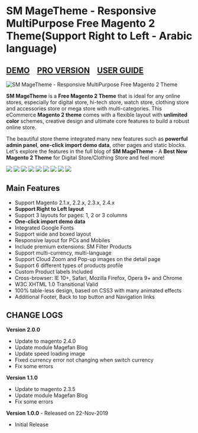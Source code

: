 <h1>SM MageTheme - Responsive MultiPurpose Free Magento 2 Theme(Support Right to Left - Arabic language)</h1>
<h2><a href="http://magento2.flytheme.net/themes/sm_magetheme/" target="_blank">DEMO</a>&nbsp;&nbsp;&nbsp;&nbsp;<a href="https://www.magentech.com/the-best-responsive-magento2-theme-with-specific-mobile-layout/" target="_blank">PRO VERSION</a>&nbsp;&nbsp;&nbsp;&nbsp;<a href="http://documentation.flytheme.net/sm-magetheme/" target="_blank">USER GUIDE</a></h2>
<img src="https://www.magentech.com/media/k2/items/cache/8181cbd90df5a1571a01396c2c96d8d0_L.jpg" alt="SM MageTheme - Responsive MultiPurpose Free Magento 2 Theme">
<p>
<strong>SM MageTheme</strong> is a <strong>Free Magento 2 Theme</strong> that is ideal for any online stores, especially for digital store, hi-tech store, watch store, clothing store and accessories store or mega store with multi-categories. This eCommerce <strong>Magento 2 theme</strong> comes with a flexible layout with <strong>unlimited color</strong> schemes, creative design and ultimate core features to build a robust online store.
</p>

<p>The beautiful store theme integrated many new features such as <strong>powerful admin panel</strong>, <strong>one-click import demo data</strong>, other pages and static blocks. Let's explore the features in the full blog of <strong>SM MageTheme</strong> - A <strong>Best New Magento 2 Theme</strong> for Digital Store/Clothing Store and feel more! </p>


<img src="http://images.smartaddons.com/magentech/magento/sm-magetheme/01_intro.jpg">

<img src="http://images.smartaddons.com/magentech/magento/sm-magetheme/03_Responsvie_Design.jpg">

<img src="http://images.smartaddons.com/magentech/magento/sm-magetheme/05_Unlimited_Colors.jpg">

<img src="http://images.smartaddons.com/magentech/magento/sm-magetheme/06_One_Click.jpg" >

<img src="http://images.smartaddons.com/magentech/magento/sm-magetheme/07_Multi_Language_RTL.jpg">

<img src="http://images.smartaddons.com/magentech/magento/sm-magetheme/08_Powerful_Admin_Panel.jpg">

<img src="http://images.smartaddons.com/magentech/magento/sm-magetheme/09_Multiple_Listing_Layouts.jpg">

<img src="http://images.smartaddons.com/magentech/magento/sm-magetheme/12_Filter.jpg">

<img src="http://images.smartaddons.com/magentech/magento/sm-magetheme/14_Newsletter_Popup.jpg">

<h2>Main Features</h2>

<ul>
    <li>Support Magento 2.1.x, 2.2.x, 2.3.x, 2.4.x</li>
    <li><strong>Support Right to Left layout</strong></li>
    <li>Support 3 layouts for pages: 1, 2 or 3 columns</li>
    <li><strong>One-click import demo data</strong></li>
    <li>Integrated Google Fonts</li>
    <li>Support wide and boxed layout </li>
    <li>Responsive layout for PCs and Mobiles</li>
    <li>Include premium extensions: SM Filter Products</li>
    <li>Support multi-currency, multi-language</li>
    <li>Support Cloud Zoom and Pop-up images on the detail page</li>
    <li>Support 6 different types of products profile</li>
    <li>Custom Product labels Included</li>
    <li>Cross-browser: IE 10+, Safari, Mozilla Firefox, Opera 9+ and Chrome</li>
    <li>W3C XHTML 1.0 Transitional Valid</li>
    <li>100% table-less design, based on CSS3 with many animated effects</li>
    <li>Additional Footer, Back to top button and Navigation links</li>
</ul>

<h2>CHANGE LOGS</h2>
<strong>Version 2.0.0</strong>
<ul>
<li>Update to magento 2.4.0</li>
<li>Update module Magefan Blog</li>
<li>Update speed loading image</li>
<li>Fixed currency error not changing when switch currency</li>
<li>Fix some errors</li>
</ul>

<strong>Version 1.1.0</strong>
<ul>
<li>Update to magento 2.3.5</li>
<li>Update module Magefan Blog</li>
<li>Fix some errors</li>
</ul>

<strong>Version 1.0.0</strong> - Released on 22-Nov-2019

+ Initial Release
